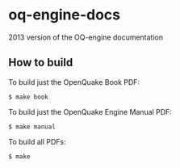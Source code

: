 oq-engine-docs
==============

2013 version of the OQ-engine documentation

How to build
------------

To build just the OpenQuake Book PDF:

    $ make book

To build just the OpenQuake Engine Manual PDF:

    $ make manual

To build all PDFs:

    $ make
